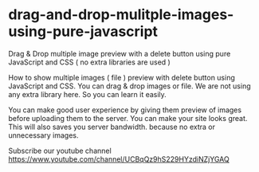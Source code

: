 # drag-and-drop-mulitple-images-using-pure-javascript
Drag &amp; Drop multiple image preview with a delete button using pure JavaScript and CSS ( no extra libraries are used )


How to show multiple images ( file ) preview with delete button using JavaScript and CSS. You can drag & drop images or file. We are not using any extra library here. So you can learn it easily. 

You can make good user experience by giving them preview of images before uploading them to the server. You can make your site looks great. This will also saves you server bandwidth. because no extra or unnecessary images.  

Subscribe our youtube channel 
https://www.youtube.com/channel/UCBqQz9hS229HYzdiNZjYGAQ
